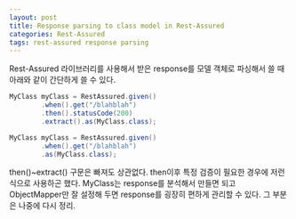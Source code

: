 ```yaml
---
layout: post
title: Response parsing to class model in Rest-Assured
categories: Rest-Assured
tags: rest-assured response parsing
---
```


Rest-Assured 라이브러리를 사용해서 받은 response를 모델 객체로 파싱해서 쓸 때 아래와 같이 간단하게 쓸 수 있다.

~~~java
MyClass myClass = RestAssured.given()
        .when().get("/blahblah")
        .then().statusCode(200)
        .extract().as(MyClass.class);

MyClass myClass = RestAssured.given()
        .when().get("/blahblah")
        .as(MyClass.class);
~~~

then()~extract() 구문은 빠져도 상관없다. then이후 특정 검증이 필요한 경우에 저런 식으로 사용하곤 했다. MyClass는 response를 분석해서 만들면 되고 ObjectMapper만 잘 설정해 두면 response를 굉장히 편하게 관리할 수 있다. 그 부분은 나중에 다시 정리.
